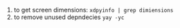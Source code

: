 
1. to get screen dimensions: `xdpyinfo | grep dimiensions` 
2. to remove unused depndecies `yay -yc`
